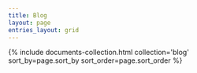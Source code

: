 ```yaml
---
title: Blog
layout: page
entries_layout: grid
---
```


<div class="entries-{{ page.entries_layout | default: 'list' }} top2">
  {% include documents-collection.html collection='blog' sort_by=page.sort_by sort_order=page.sort_order %}
</div>
